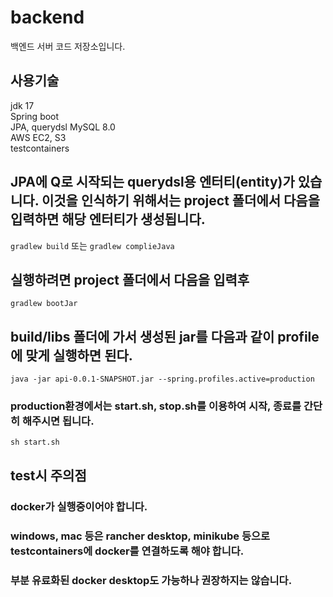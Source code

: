 # backend
백엔드 서버 코드 저장소입니다.

## 사용기술
jdk 17   
Spring boot   
JPA, querydsl
MySQL 8.0   
AWS EC2, S3   
testcontainers

## JPA에 Q로 시작되는 querydsl용 엔터티(entity)가 있습니다. 이것을 인식하기 위해서는 project 폴더에서 다음을 입력하면 해당 엔터티가 생성됩니다.
`gradlew build` 또는 `gradlew complieJava`

## 실행하려면 project 폴더에서 다음을 입력후
`gradlew bootJar`
## build/libs 폴더에 가서 생성된 jar를 다음과 같이 profile 에 맞게 실행하면 된다.
`java -jar api-0.0.1-SNAPSHOT.jar --spring.profiles.active=production`
### production환경에서는 start.sh, stop.sh를 이용하여 시작, 종료를 간단히 해주시면 됩니다.
`sh start.sh`

## test시 주의점
### docker가 실행중이어야 합니다.
### windows, mac 등은 rancher desktop, minikube 등으로 testcontainers에 docker를 연결하도록 해야 합니다.
### 부분 유료화된 docker desktop도 가능하나 권장하지는 않습니다.
